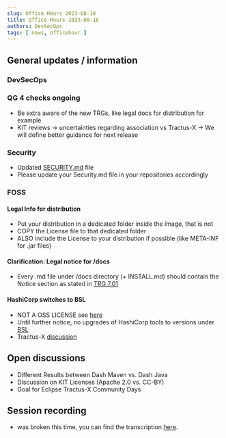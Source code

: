 ```yaml
---
slug: Office Hours 2023-08-18
title: Office Hours 2023-08-18
authors: DevSecOps
tags: [ news, officehour ]
---
```


## General updates / information

### DevSecOps

### QG 4 checks ongoing

- Be extra aware of the new TRGs, like legal docs for distribution for example
- KIT reviews -> uncertainties regarding association vs Tractus-X  -> We will define better guidance for next release

### Security

- Updated [SECURITY.md](https://github.com/eclipse-tractusx/.github/blob/main/SECURITY.md) file
- Please update your Security.md file in your repositories accordingly

### FOSS

#### Legal Info for distribution

- Put your distribution in a dedicated folder inside the image, that is not
- COPY the License file to that dedicated folder
- ALSO include the License to your distribution if possible (like META-INF for .jar files)

#### Clarification: Legal notice for /docs

- Every .md file under /docs directory (+ INSTALL.md) should contain the Notice section as stated in [TRG 7.01](https://eclipse-tractusx.github.io/docs/release/trg-7/trg-7-01#notice-file)

#### HashiCorp switches to BSL

- NOT A OSS LICENSE see [here](https://spdx.org/licenses/BUSL-1.1.html)
- Until further notice, no upgrades of HashiCorp tools to versions under [BSL](https://www.hashicorp.com/license-faq#products-covered-by-bsl)
- Tractus-X [discussion](https://github.com/eclipse-tractusx/sig-infra/discussions/233)

## Open discussions

- Different Results between Dash Maven vs. Dash Java
- Discussion on KIT Licenses (Apache 2.0 vs. CC-BY)
- Goal for Eclipse Tractus-X Community Days

## Session recording

- was broken this time, you can find the transcription [here](https://bcgcatenax.sharepoint.com/:w:/r/sites/CommunitiesofPractises/Shared%20Documents/CX-CoP%20DevSecOps/Office_Hours_Regular_Recordings/20230818_DevSecOps%20Business%20Hours-Transkript.docx?d=w7cd30dd438694b3a8371bd9589606ce0&csf=1&web=1&e=Wzkj1s).
